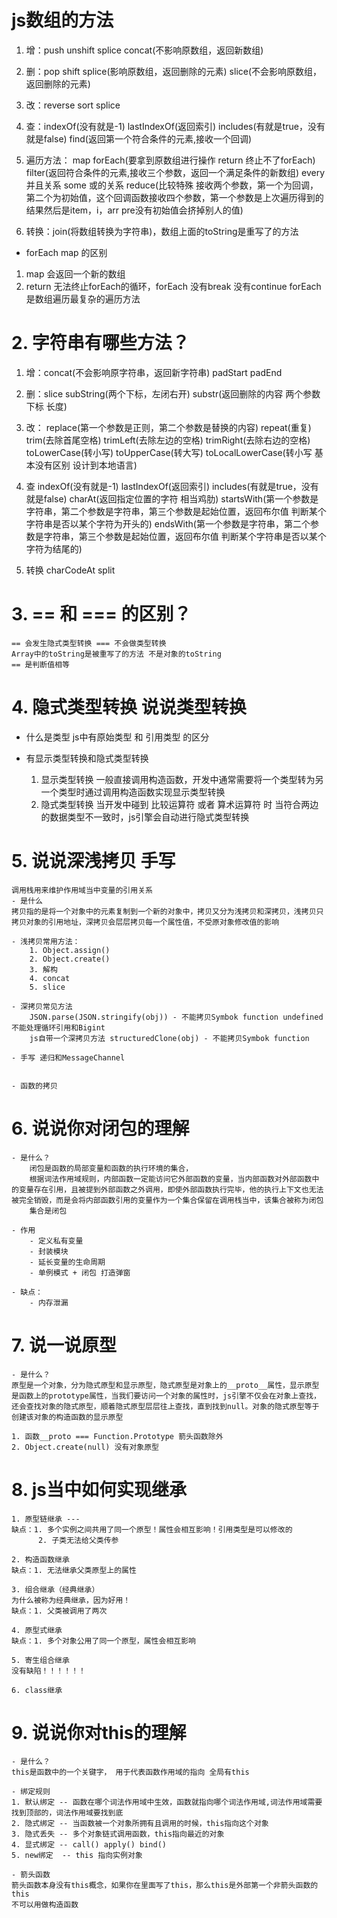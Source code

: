 # js数组的方法
1. 增：push unshift splice concat(不影响原数组，返回新数组) 
2. 删：pop shift splice(影响原数组，返回删除的元素) slice(不会影响原数组，返回删除的元素)
3. 改：reverse sort splice 
4. 查：indexOf(没有就是-1) lastIndexOf(返回索引) includes(有就是true，没有就是false) find(返回第一个符合条件的元素,接收一个回调)
5. 遍历方法： 
        map forEach(要拿到原数组进行操作 return 终止不了forEach)  
        filter(返回符合条件的元素,接收三个参数，返回一个满足条件的新数组)
        every并且关系 
        some 或的关系
        reduce(比较特殊 接收两个参数，第一个为回调，第二个为初始值，这个回调函数接收四个参数，第一个参数是上次遍历得到的结果然后是item，i，arr pre没有初始值会挤掉别人的值)

6. 转换：join(将数组转换为字符串)，数组上面的toString是重写了的方法

- forEach map 的区别
1. map 会返回一个新的数组
2. return 无法终止forEach的循环，forEach 没有break 没有continue  forEach 是数组遍历最复杂的遍历方法

# 2. 字符串有哪些方法？
1. 增：concat(不会影响原字符串，返回新字符串)  padStart padEnd
2. 删：slice  subString(两个下标，左闭右开) substr(返回删除的内容 两个参数下标 长度)
3. 改：
    replace(第一个参数是正则，第二个参数是替换的内容) 
    repeat(重复) 
    trim(去除首尾空格) 
    trimLeft(去除左边的空格) 
    trimRight(去除右边的空格) 
    toLowerCase(转小写) 
    toUpperCase(转大写)
    toLocalLowerCase(转小写 基本没有区别 设计到本地语言)

4. 查
    indexOf(没有就是-1)
    lastIndexOf(返回索引)
    includes(有就是true，没有就是false)
    charAt(返回指定位置的字符 相当鸡肋)
    startsWith(第一个参数是字符串，第二个参数是字符串，第三个参数是起始位置，返回布尔值 判断某个字符串是否以某个字符为开头的)
    endsWith(第一个参数是字符串，第二个参数是字符串，第三个参数是起始位置，返回布尔值 判断某个字符串是否以某个字符为结尾的)
    
5. 转换
    charCodeAt
    split


# 3. == 和 === 的区别？
    == 会发生隐式类型转换 === 不会做类型转换
    Array中的toString是被重写了的方法 不是对象的toString
    == 是判断值相等
# 4. 隐式类型转换 说说类型转换
- 什么是类型
js中有原始类型 和 引用类型 的区分

- 有显示类型转换和隐式类型转换
    1. 显示类型转换 一般直接调用构造函数，开发中通常需要将一个类型转为另一个类型时通过调用构造函数实现显示类型转换
    2. 隐式类型转换 当开发中碰到 比较运算符 或者 算术运算符 时 当符合两边的数据类型不一致时，js引擎会自动进行隐式类型转换

# 5. 说说深浅拷贝 手写
    调用栈用来维护作用域当中变量的引用关系
    - 是什么
    拷贝指的是将一个对象中的元素复制到一个新的对象中，拷贝又分为浅拷贝和深拷贝，浅拷贝只拷贝对象的引用地址，深拷贝会层层拷贝每一个属性值，不受原对象修改值的影响

    - 浅拷贝常用方法：
        1. Object.assign()
        2. Object.create()
        3. 解构
        4. concat
        5. slice

    - 深拷贝常见方法
        JSON.parse(JSON.stringify(obj)) - 不能拷贝Symbok function undefined 不能处理循环引用和Bigint
        js自带一个深拷贝方法 structuredClone(obj) - 不能拷贝Symbok function

    - 手写 递归和MessageChannel


    - 函数的拷贝
# 6. 说说你对闭包的理解
    - 是什么？
        闭包是函数的局部变量和函数的执行环境的集合，
        根据词法作用域规则，内部函数一定能访问它外部函数的变量，当内部函数对外部函数中的变量存在引用，且被提到外部函数之外调用，即使外部函数执行完毕，他的执行上下文也无法被完全销毁，而是会将内部函数引用的变量作为一个集合保留在调用栈当中，该集合被称为闭包
        集合是闭包

    - 作用
        - 定义私有变量
        - 封装模块
        - 延长变量的生命周期
        - 单例模式 + 闭包 打造弹窗

    - 缺点：
        - 内存泄漏 

# 7. 说一说原型
    - 是什么？
    原型是一个对象，分为隐式原型和显示原型，隐式原型是对象上的__proto__属性，显示原型是函数上的prototype属性，当我们要访问一个对象的属性时，js引擎不仅会在对象上查找，还会查找对象的隐式原型，顺着隐式原型层层往上查找，直到找到null。对象的隐式原型等于创建该对象的构造函数的显示原型

    1. 函数__proto === Function.Prototype 箭头函数除外
    2. Object.create(null) 没有对象原型


# 8. js当中如何实现继承
    1. 原型链继承 --- 
    缺点：1. 多个实例之间共用了同一个原型！属性会相互影响！引用类型是可以修改的
          2. 子类无法给父类传参

    2. 构造函数继承
    缺点：1. 无法继承父类原型上的属性

    3. 组合继承（经典继承）
    为什么被称为经典继承，因为好用！
    缺点：1. 父类被调用了两次

    4. 原型式继承
    缺点：1. 多个对象公用了同一个原型，属性会相互影响

    5. 寄生组合继承
    没有缺陷！！！！！！
    
    6. class继承

# 9. 说说你对this的理解
    - 是什么？
    this是函数中的一个关键字， 用于代表函数作用域的指向 全局有this

    - 绑定规则  
    1. 默认绑定 -- 函数在哪个词法作用域中生效，函数就指向哪个词法作用域,词法作用域需要找到顶部的，词法作用域要找到底
    2. 隐式绑定 -- 当函数被一个对象所拥有且调用的时候，this指向这个对象
    3. 隐式丢失 -- 多个对象链式调用函数，this指向最近的对象
    4. 显式绑定 -- call() apply() bind()
    5. new绑定  -- this 指向实例对象 

    - 箭头函数
    箭头函数本身没有this概念，如果你在里面写了this，那么this是外部第一个非箭头函数的this
    不可以用做构造函数